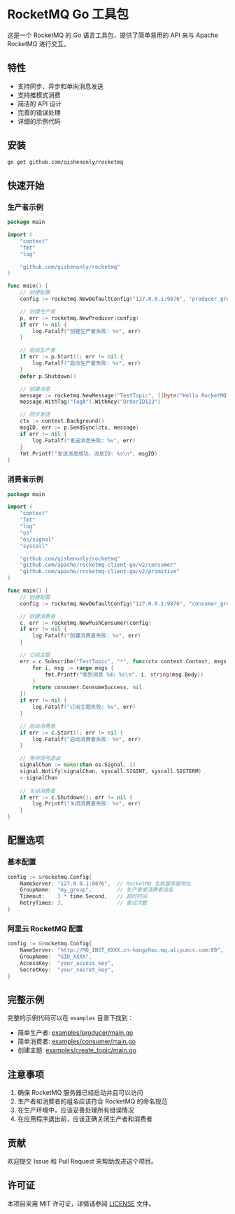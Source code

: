# RocketMQ Go 工具包

这是一个 RocketMQ 的 Go 语言工具包，提供了简单易用的 API 来与 Apache RocketMQ 进行交互。

## 特性

- 支持同步、异步和单向消息发送
- 支持推模式消费
- 简洁的 API 设计
- 完善的错误处理
- 详细的示例代码

## 安装

```bash
go get github.com/qishenonly/rocketmq
```

## 快速开始

### 生产者示例

```go
package main

import (
	"context"
	"fmt"
	"log"

	"github.com/qishenonly/rocketmq"
)

func main() {
	// 创建配置
	config := rocketmq.NewDefaultConfig("127.0.0.1:9876", "producer_group")

	// 创建生产者
	p, err := rocketmq.NewProducer(config)
	if err != nil {
		log.Fatalf("创建生产者失败: %v", err)
	}

	// 启动生产者
	if err := p.Start(); err != nil {
		log.Fatalf("启动生产者失败: %v", err)
	}
	defer p.Shutdown()

	// 创建消息
	message := rocketmq.NewMessage("TestTopic", []byte("Hello RocketMQ!"))
	message.WithTag("TagA").WithKey("OrderID123")

	// 同步发送
	ctx := context.Background()
	msgID, err := p.SendSync(ctx, message)
	if err != nil {
		log.Fatalf("发送消息失败: %v", err)
	}
	fmt.Printf("发送消息成功，消息ID: %s\n", msgID)
}
```

### 消费者示例

```go
package main

import (
	"context"
	"fmt"
	"log"
	"os"
	"os/signal"
	"syscall"

	"github.com/qishenonly/rocketmq"
	"github.com/apache/rocketmq-client-go/v2/consumer"
	"github.com/apache/rocketmq-client-go/v2/primitive"
)

func main() {
	// 创建配置
	config := rocketmq.NewDefaultConfig("127.0.0.1:9876", "consumer_group")

	// 创建消费者
	c, err := rocketmq.NewPushConsumer(config)
	if err != nil {
		log.Fatalf("创建消费者失败: %v", err)
	}

	// 订阅主题
	err = c.Subscribe("TestTopic", "*", func(ctx context.Context, msgs ...*primitive.MessageExt) (consumer.ConsumeResult, error) {
		for i, msg := range msgs {
			fmt.Printf("收到消息 %d: %s\n", i, string(msg.Body))
		}
		return consumer.ConsumeSuccess, nil
	})
	if err != nil {
		log.Fatalf("订阅主题失败: %v", err)
	}

	// 启动消费者
	if err := c.Start(); err != nil {
		log.Fatalf("启动消费者失败: %v", err)
	}

	// 等待信号退出
	signalChan := make(chan os.Signal, 1)
	signal.Notify(signalChan, syscall.SIGINT, syscall.SIGTERM)
	<-signalChan
	
	// 关闭消费者
	if err := c.Shutdown(); err != nil {
		log.Printf("关闭消费者失败: %v", err)
	}
}
```

## 配置选项

### 基本配置

```go
config := &rocketmq.Config{
    NameServer: "127.0.0.1:9876",  // RocketMQ 名称服务器地址
    GroupName:  "my_group",        // 生产者或消费者组名
    Timeout:    3 * time.Second,   // 超时时间
    RetryTimes: 3,                 // 重试次数
}
```

### 阿里云 RocketMQ 配置

```go
config := &rocketmq.Config{
    NameServer: "http://MQ_INST_XXXX.cn-hangzhou.mq.aliyuncs.com:80",
    GroupName:  "GID_XXXX",
    AccessKey:  "your_access_key",
    SecretKey:  "your_secret_key",
}
```

## 完整示例

完整的示例代码可以在 `examples` 目录下找到：

- 简单生产者: [examples/producer/main.go](examples/producer/main.go)
- 简单消费者: [examples/consumer/main.go](examples/consumer/main.go)
- 创建主题: [examples/create_topic/main.go](examples/create_topic/main.go)

## 注意事项

1. 确保 RocketMQ 服务器已经启动并且可以访问
2. 生产者和消费者的组名应该符合 RocketMQ 的命名规范
3. 在生产环境中，应该妥善处理所有错误情况
4. 在应用程序退出前，应该正确关闭生产者和消费者

## 贡献

欢迎提交 Issue 和 Pull Request 来帮助改进这个项目。

## 许可证

本项目采用 MIT 许可证，详情请参阅 [LICENSE](LICENSE) 文件。
